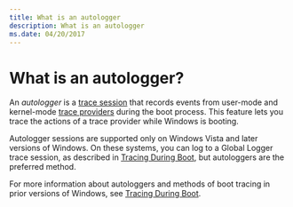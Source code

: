 ```yaml
---
title: What is an autologger
description: What is an autologger
ms.date: 04/20/2017
---
```


# What is an autologger?


An *autologger* is a [trace session](trace-session.md) that records events from user-mode and kernel-mode [trace providers](trace-provider.md) during the boot process. This feature lets you trace the actions of a trace provider while Windows is booting.

Autologger sessions are supported only on Windows Vista and later versions of Windows. On these systems, you can log to a Global Logger trace session, as described in [Tracing During Boot](tracing-during-boot.md), but autologgers are the preferred method.

For more information about autologgers and methods of boot tracing in prior versions of Windows, see [Tracing During Boot](tracing-during-boot.md).

